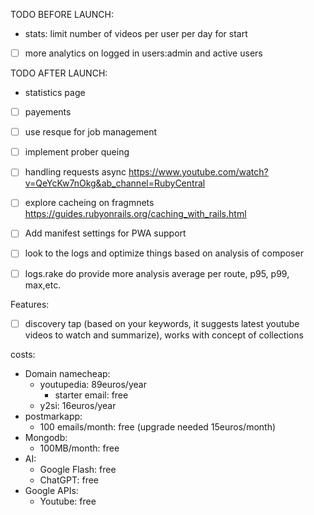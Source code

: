 

TODO BEFORE LAUNCH:
- stats: limit number of videos per user per day for start
- [ ] more analytics on logged in users:admin and active users



TODO AFTER LAUNCH:
- statistics page
- [ ] payements
- [ ] use resque for job management
- [ ] implement prober queing
- [ ] handling requests async https://www.youtube.com/watch?v=QeYcKw7nOkg&ab_channel=RubyCentral
- [ ] explore cacheing on fragmnets https://guides.rubyonrails.org/caching_with_rails.html
- [ ] Add manifest settings for PWA support
- [ ] look to the logs and optimize things based on analysis of composer
- [ ] logs.rake do provide more analysis average per route, p95, p99, max,etc.


Features:
- [ ] discovery tap (based on your keywords, it suggests latest youtube videos to watch and summarize), works with concept of collections



costs:
- Domain namecheap:
    - youtupedia: 89euros/year
        - starter email: free
    - y2si: 16euros/year
- postmarkapp:
    - 100 emails/month: free (upgrade needed 15euros/month)
- Mongodb:
    - 100MB/month: free
- AI:
    - Google Flash: free
    - ChatGPT: free
- Google APIs:
    - Youtube: free 

